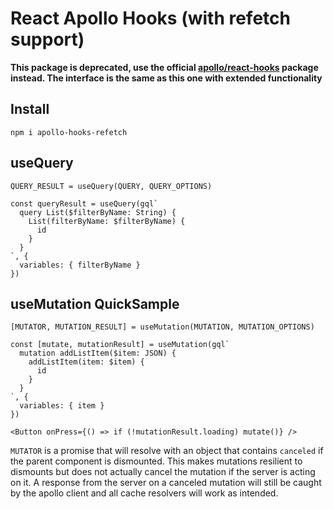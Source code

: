 # React Apollo Hooks (with refetch support)
**This package is deprecated, use the official [apollo/react-hooks](https://www.npmjs.com/package/@apollo/react-hooks) package instead. The interface is the same as this one with extended functionality**

## Install
`npm i apollo-hooks-refetch`

## useQuery
`QUERY_RESULT = useQuery(QUERY, QUERY_OPTIONS)`

```
const queryResult = useQuery(gql`
  query List($filterByName: String) {
    List(filterByName: $filterByName) {
      id
    }
  }
`, {
  variables: { filterByName }
})
```


## useMutation QuickSample
`[MUTATOR, MUTATION_RESULT] = useMutation(MUTATION, MUTATION_OPTIONS)`

```
const [mutate, mutationResult] = useMutation(gql`
  mutation addListItem($item: JSON) {
    addListItem(item: $item) {
      id
    }
  }
`, {
  variables: { item }
})

<Button onPress={() => if (!mutationResult.loading) mutate()} />
```

`MUTATOR` is a promise that will resolve with an object that contains `canceled` if the parent component is dismounted. This makes mutations resilient to dismounts but does not actually cancel the mutation if the server is acting on it. A response from the server on a canceled mutation will still be caught by the apollo client and all cache resolvers will work as intended.
